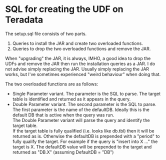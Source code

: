 # SQL for creating the UDF on Teradata

The setup.sql file consists of two parts.
1. Queries to install the JAR and create two overloaded functions.
1. Queries to drop the two overloaded functions and remove the JAR.

When "upgrading" the JAR, it is always, IMHO, a good idea to drop the UDFs and remove the JAR then run the installation queries as a JAR.
I do not advise simply replacing the JAR. Usually simply replacing the JAR works, but I've sometimes experienced "weird behaviour" when doing that.

The two overloaded functions are as follows:
* Single Parameter variant. The parameter is the SQL to parse. The target table is identified and returned as it appears in the query.
* Double Parameter variant. The second parameter is the SQL to parse. The first parameter is the name of the defaultDB. Ideally this is the default DB that is active when the query was run.  
The Double Parameter variant will parse the query and identify the target table.  
If the target table is fully qualified (i.e. looks like db.tbl) then it will be returned as is.
Otherwise the defaultDB is prepended with a "period" to fully qualify the target. For example if the query is "insert into X ..." the target is X. The defaultDB value will be prepended to the target and returned as "DB.X" (assuming DefaultDB = "DB")
